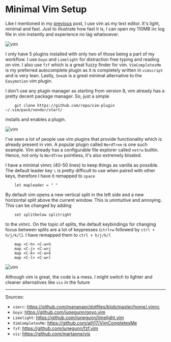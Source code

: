 # Minimal Vim Setup

Like I mentioned in my [previous](https://mananapr.github.io/blog/rice) post, I use vim as my text editor.
It's light, minimal and fast. Just to illustrate how fast it is, I can open my 110MB irc log file in vim instantly and experience no lag whatsoever.  

<picture>
  <img src="/blog/images/vim1.png" alt="vim">
</picture>

I only have 5 plugins installed with only two of those being a part of my workflow.
I use `Goyo` and `Limelight` for distraction free typing and reading on vim. I also use `fzf` which is a great fuzzy finder for vim.
`VimCompletesMe` is my preferred autocomplete plugin as it is completely written in `vimscript` and is very lean.
Lastly, `Sneak` is a great minimal alternative to the `Easymotion` vim plugin.

I don't use any plugin manager as starting from version 8, vim already has a pretty decent package manager.
So, just a simple
```
    git clone https://github.com/repo/vim-plugin ~/.vim/pack/vendor/start/
```
installs and enables a plugin.

<picture>
  <img src="/blog/images/vim2.png" alt="vim">
</picture>

I've seen a lot of people use vim plugins that provide functionality which is already present in vim.
A popular plugin called `NerdTree` is one such example. Vim already has a configurable file explorer called `netrw` builtin.
Hence, not only is `NerdTree` pointless, it's also extremely bloated.

I have a minimal vimrc (40-50 lines) to keep things as vanilla as possible. The default leader key `\` is pretty difficult to use when paired with other keys,
therefore I have it remapped to `space`
```
    let mapleader = " "
```
By default vim opens a new vertical split in the left side and a new horizontal split above the current window.
This is unintuitive and annoying. This can be changed by adding
```
    set splitbelow splitright
```
to the vimrc.
On the topic of splits, the default keybindings for changing focus between splits are a lot of keypresses (`ctrl+w` followed by `ctrl + h/j/k/l`).
I have remapped them to `ctrl + h/j/k/l`
```
    map <C-h> <C-w>h
    map <C-j> <C-w>j
    map <C-k> <C-w>k
    map <C-l> <C-w>l
```

<picture>
  <img src="/blog/images/vim3.png" alt="vim">
</picture>

Although vim is great, the code is a mess. I might switch to lighter and cleaner alternatives like `vis` in the future

---

Sources:

- `vimrc`: <https://github.com/mananapr/dotfiles/blob/master/home/.vimrc>
- `Goyo`: <https://github.com/junegunn/goyo.vim>
- `Limelight`: <https://github.com/junegunn/limelight.vim>
- `VimCompletesMe`: <https://github.com/ajh17/VimCompletesMe>
- `fzf`: <https://github.com/junegunn/fzf.vim>
- `vis`: <https://github.com/martanne/vis>

